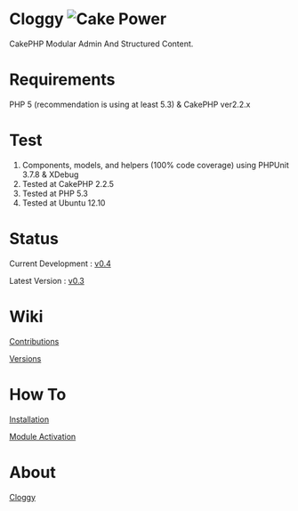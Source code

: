 Cloggy ![Cake Power](https://raw.github.com/cakephp/cakephp/master/lib/Cake/Console/Templates/skel/webroot/img/cake.power.gif)
====

CakePHP Modular Admin And Structured Content.

Requirements
============

PHP 5 (recommendation is using at least 5.3) & CakePHP ver2.2.x

Test
====

1. Components, models, and helpers (100% code coverage) using PHPUnit 3.7.8 & XDebug
2. Tested at CakePHP 2.2.5
3. Tested at PHP 5.3
4. Tested at Ubuntu 12.10

Status
======

Current Development : [v0.4](https://github.com/hiraq/Cloggy/tree/dev)

Latest Version : [v0.3](https://github.com/hiraq/Cloggy/tree/v0.3)

Wiki
====

[Contributions](https://github.com/hiraq/Cloggy/wiki/Contributions)

[Versions](https://github.com/hiraq/Cloggy/wiki/Versions)

How To
====

[Installation](https://gist.github.com/4515725)

[Module Activation](https://gist.github.com/4515735)


About
====

[Cloggy](http://hiraq.github.com/Cloggy/)
